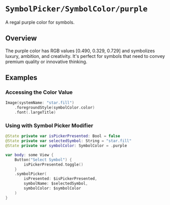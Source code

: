 # ``SymbolPicker/SymbolColor/purple``

A regal purple color for symbols.

## Overview

The purple color has RGB values [0.490, 0.329, 0.729] and symbolizes luxury, ambition, and creativity. It's perfect for symbols that need to convey premium quality or innovative thinking.

## Examples

### Accessing the Color Value

```swift
Image(systemName: "star.fill")
    .foregroundStyle(symbolColor.color)
    .font(.largeTitle)
```

### Using with Symbol Picker Modifier

```swift
@State private var isPickerPresented: Bool = false
@State private var selectedSymbol: String = "star.fill"
@State private var symbolColor: SymbolColor = .purple

var body: some View {
    Button("Select Symbol") {
        isPickerPresented.toggle()
    }
    .symbolPicker(
        isPresented: $isPickerPresented,
        symbolName: $selectedSymbol,
        symbolColor: $symbolColor
    )
}
```